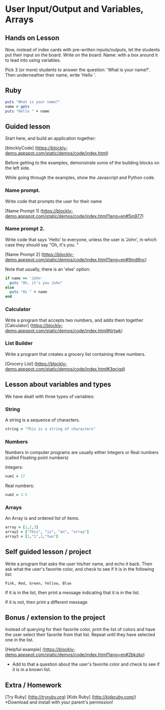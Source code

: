 # User Input/Output and Variables, Arrays

## Hands on Lesson

Now, instead of index cards with pre-written inputs/outputs, let the students put their input on the board. 
Write on the board: Name: with a box around it to lead into using variables. 

Pick 3 (or more) students to answer the question: 'What is your name?'. Then underneather their name, 
write 'Hello <name>'. 

## Ruby 

```ruby
puts "What is your name?"
name = gets
puts "Hello " + name
```

## Guided lesson

Start here, and build an application together:

[blocklyCode] (https://blockly-demo.appspot.com/static/demos/code/index.html)

Before getting to the examples, demonstrate some of the building blocks on the left side. 

While going through the examples, show the Javascript and Python code. 

### Name prompt. 
Write code that prompts the user for their name

[Name Prompt 1] (https://blockly-demo.appspot.com/static/demos/code/index.html?lang=en#5in977)

### Name prompt 2. 
Write code that says 'Hello' to everyone, unless the user
is 'John', in which case they should say "Oh, it's you. "

[Name Prompt 2] (https://blockly-demo.appspot.com/static/demos/code/index.html?lang=en#9md6nc)

Note that usually, there is an 'else' option:

```ruby
if name == 'John'
  puts "Oh, it's you John"
else
  puts "Hi " + name
end
```

### Calculator
Write a program that accepts two numbers, and adds them together
[Calculator] (https://blockly-demo.appspot.com/static/demos/code/index.html#tirtwk)

### List Builder
Write a program that creates a grocery list containing three numbers.

[Grocery List] (https://blockly-demo.appspot.com/static/demos/code/index.html#3qcjgd)

## Lesson about variables and types
We have dealt with three types of variables:

### String
A string is a sequence of characters. 

```ruby
string = "This is a string of characters"
```

### Numbers
Numbers in computer programs are usually either Integers or Real numbers (called Floating point numbers)

Integers:
```ruby
num1 = 17
```

Real numbers:
```ruby
num2 = 3.5
```

### Arrays
An Array is and ordered list of items. 

```ruby
array = [1,2,3]
array2 = ["This", "is", "an", "array"]
array3 = [1,"1",2,"two"]
```

## Self guided lesson / project
Write a program that asks the user his/her name, and echo it back. Then ask what the user's
favorite color, and check to see if it is in the following list:

```
Pink, Red, Green, Yellow, Blue
```

If it is in the list, then print a message indicating that it is in the list. 

If it is not, then print a different message

## Bonus / extension to the project
Instead of querying for their favorite color, print the list of colors and have
the user select their favorite from that list.  Repeat until they have selected
one in the list. 

[Helpful example] (https://blockly-demo.appspot.com/static/demos/code/index.html?lang=en#2bkzko)

* Add to that a question about the user's favorite color and check to see if it is in a known list. 

## Extra / Homework
[Try Ruby] (http://tryruby.org)
[Kids Ruby] (http://kidsruby.com/) *Download and install with your parent's permission!